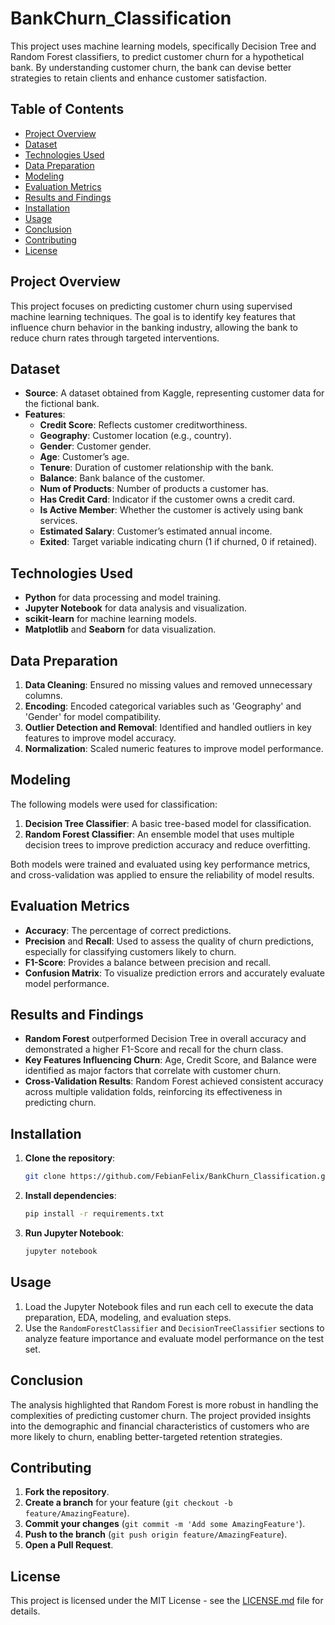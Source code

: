 # BankChurn_Classification

This project uses machine learning models, specifically Decision Tree and Random Forest classifiers, to predict customer churn for a hypothetical bank. By understanding customer churn, the bank can devise better strategies to retain clients and enhance customer satisfaction.

## Table of Contents

- [Project Overview](#project-overview)
- [Dataset](#dataset)
- [Technologies Used](#technologies-used)
- [Data Preparation](#data-preparation)
- [Modeling](#modeling)
- [Evaluation Metrics](#evaluation-metrics)
- [Results and Findings](#results-and-findings)
- [Installation](#installation)
- [Usage](#usage)
- [Conclusion](#conclusion)
- [Contributing](#contributing)
- [License](#license)

## Project Overview

This project focuses on predicting customer churn using supervised machine learning techniques. The goal is to identify key features that influence churn behavior in the banking industry, allowing the bank to reduce churn rates through targeted interventions.

## Dataset

- **Source**: A dataset obtained from Kaggle, representing customer data for the fictional bank.
- **Features**:
  - **Credit Score**: Reflects customer creditworthiness.
  - **Geography**: Customer location (e.g., country).
  - **Gender**: Customer gender.
  - **Age**: Customer’s age.
  - **Tenure**: Duration of customer relationship with the bank.
  - **Balance**: Bank balance of the customer.
  - **Num of Products**: Number of products a customer has.
  - **Has Credit Card**: Indicator if the customer owns a credit card.
  - **Is Active Member**: Whether the customer is actively using bank services.
  - **Estimated Salary**: Customer’s estimated annual income.
  - **Exited**: Target variable indicating churn (1 if churned, 0 if retained).

## Technologies Used

- **Python** for data processing and model training.
- **Jupyter Notebook** for data analysis and visualization.
- **scikit-learn** for machine learning models.
- **Matplotlib** and **Seaborn** for data visualization.

## Data Preparation

1. **Data Cleaning**: Ensured no missing values and removed unnecessary columns.
2. **Encoding**: Encoded categorical variables such as 'Geography' and 'Gender' for model compatibility.
3. **Outlier Detection and Removal**: Identified and handled outliers in key features to improve model accuracy.
4. **Normalization**: Scaled numeric features to improve model performance.

## Modeling

The following models were used for classification:
1. **Decision Tree Classifier**: A basic tree-based model for classification.
2. **Random Forest Classifier**: An ensemble model that uses multiple decision trees to improve prediction accuracy and reduce overfitting.

Both models were trained and evaluated using key performance metrics, and cross-validation was applied to ensure the reliability of model results.

## Evaluation Metrics

- **Accuracy**: The percentage of correct predictions.
- **Precision** and **Recall**: Used to assess the quality of churn predictions, especially for classifying customers likely to churn.
- **F1-Score**: Provides a balance between precision and recall.
- **Confusion Matrix**: To visualize prediction errors and accurately evaluate model performance.

## Results and Findings

- **Random Forest** outperformed Decision Tree in overall accuracy and demonstrated a higher F1-Score and recall for the churn class.
- **Key Features Influencing Churn**: Age, Credit Score, and Balance were identified as major factors that correlate with customer churn.
- **Cross-Validation Results**: Random Forest achieved consistent accuracy across multiple validation folds, reinforcing its effectiveness in predicting churn.

## Installation

1. **Clone the repository**:
   ```bash
   git clone https://github.com/FebianFelix/BankChurn_Classification.git
   ```
2. **Install dependencies**:
   ```bash
   pip install -r requirements.txt
   ```
3. **Run Jupyter Notebook**:
   ```bash
   jupyter notebook
   ```

## Usage

1. Load the Jupyter Notebook files and run each cell to execute the data preparation, EDA, modeling, and evaluation steps.
2. Use the `RandomForestClassifier` and `DecisionTreeClassifier` sections to analyze feature importance and evaluate model performance on the test set.

## Conclusion

The analysis highlighted that Random Forest is more robust in handling the complexities of predicting customer churn. The project provided insights into the demographic and financial characteristics of customers who are more likely to churn, enabling better-targeted retention strategies.

## Contributing

1. **Fork the repository**.
2. **Create a branch** for your feature (`git checkout -b feature/AmazingFeature`).
3. **Commit your changes** (`git commit -m 'Add some AmazingFeature'`).
4. **Push to the branch** (`git push origin feature/AmazingFeature`).
5. **Open a Pull Request**.

## License

This project is licensed under the MIT License - see the [LICENSE.md](LICENSE.md) file for details.
